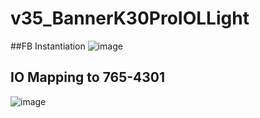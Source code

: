 # v35_BannerK30ProIOLLight

##FB Instantiation
![image](https://github.com/mpsaltis/v35_BannerK30ProIOLLight/assets/90796089/76ef7715-16a8-444a-b271-ec2e7f1a94f9)

## IO Mapping to 765-4301
![image](https://github.com/mpsaltis/v35_BannerK30ProIOLLight/assets/90796089/7ff20d3c-8aa1-4b43-b569-cb78d730c51e)
